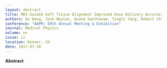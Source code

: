 ```yaml
---
layout: abstract
title: MRI-Guided Soft Tissue Alignment Improved Dose Delivery Accuracy for Head-and-Neck Radiation Therapy
authors: Da Wang, Jack Neylon, Anand Santhanam, Yingli Yang, Robert Chin, and X. Sharon Qi
conference: "AAPM: 59th Annual Meeting & Exhibition"
journal: Medical Physics
volume: vv
issue: ii
location: Denver, CO
date: 2017-07-30
---
```

**Abstract**
